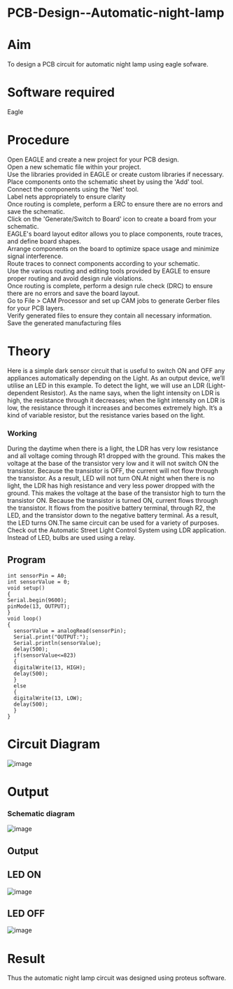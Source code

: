 # PCB-Design--Automatic-night-lamp

# Aim
To design a PCB circuit for automatic night lamp using eagle sofware.

# Software required
Eagle 

# Procedure

Open EAGLE and create a new project for your PCB design. </br>
Open a new schematic file within your project.</br>
Use the libraries provided in EAGLE or create custom libraries if necessary.</br>
Place components onto the schematic sheet by using the 'Add' tool.</br>
Connect the components using the 'Net' tool.</br>
Label nets appropriately to ensure clarity</br>
Once routing is complete, perform a ERC to ensure there are no errors and save the schematic.</br>
Click on the 'Generate/Switch to Board' icon to create a board from your schematic.</br>
EAGLE's board layout editor allows you to place components, route traces, and define board shapes.</br>
Arrange components on the board to optimize space usage and minimize signal interference.</br>
Route traces to connect components according to your schematic.</br>
Use the various routing and editing tools provided by EAGLE to ensure proper routing and avoid design rule violations.</br>
Once routing is complete, perform a design rule check (DRC) to ensure there are no errors and save the board layout.</br>
Go to File > CAM Processor and set up CAM jobs to generate Gerber files for your PCB layers.</br>
Verify generated files to ensure they contain all necessary information.</br>
Save the generated manufacturing files</br>

# Theory

Here is a simple dark sensor circuit that is useful to switch ON and OFF any appliances automatically depending on the Light. As an output device, we’ll utilise an LED in this example. To detect the light, we will use an LDR (Light-dependent Resistor). As the name says, when the light intensity on LDR is high, the resistance through it decreases; when the light intensity on LDR is low, the resistance through it increases and becomes extremely high. It’s a kind of variable resistor, but the resistance varies based on the light.

### Working 
During the daytime when there is a light, the LDR has very low resistance and all voltage coming through R1 dropped with the ground. This makes the voltage at the base of the transistor very low and it will not switch ON the transistor. Because the transistor is OFF, the current will not flow through the transistor. As a result, LED will not turn ON.At night when there is no light, the LDR has high resistance and very less power dropped with the ground. This makes the voltage at the base of the transistor high to turn the transistor ON. Because the transistor is turned ON, current flows through the transistor. It flows from the positive battery terminal, through R2, the LED, and the transistor down to the negative battery terminal. As a result, the LED turns ON.The same circuit can be used for a variety of purposes. Check out the Automatic Street Light Control System using LDR application. Instead of LED, bulbs are used using a relay.

## Program
```
int sensorPin = A0; 
int sensorValue = 0; 
void setup() 
{
Serial.begin(9600); 
pinMode(13, OUTPUT);
}
void loop() 
{
  sensorValue = analogRead(sensorPin);
  Serial.print("OUTPUT:");
  Serial.println(sensorValue); 
  delay(500);
  if(sensorValue<=823)
  {
  digitalWrite(13, HIGH);  
  delay(500);
  }
  else
  {
  digitalWrite(13, LOW);  
  delay(500);
  }
}
```


# Circuit Diagram
![image](https://github.com/Suresh-2006/PCB-Design--Automatic-night-lamp/assets/149347611/da804f8d-029b-4301-94eb-83a25b5b4282)


# Output

### Schematic diagram

![image](https://github.com/Suresh-2006/PCB-Design--Automatic-night-lamp/assets/149347611/6f41d149-2588-4e73-9edd-2f73fdee4ce1)

## Output 

## LED ON
![image](https://github.com/Suresh-2006/PCB-Design--Automatic-night-lamp/assets/149347611/084b0cde-ded4-419f-990c-18d24ff8392d)

## LED OFF
![image](https://github.com/Suresh-2006/PCB-Design--Automatic-night-lamp/assets/149347611/27ae6c51-36b3-49d2-b819-149baaa67556)

# Result
Thus the automatic night lamp circuit was designed using proteus software.

